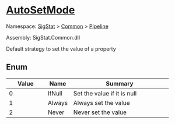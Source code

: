 # [AutoSetMode](./AutoSetMode.md)
Namespace: [SigStat]() > [Common](./../README.md) > [Pipeline](./README.md)

Assembly: SigStat.Common.dll


Default strategy to set the value of a property

##	Enum

| Value | Name | Summary | 
| --- | --- | --- | 
| 0<img width=80>| IfNull| Set the value if it is null<img width=80>| <br>
| 1<img width=80>| Always| Always set the value<img width=80>| <br>
| 2<img width=80>| Never| Never set the value<img width=80>| <br>


